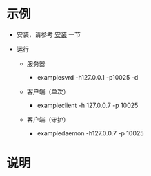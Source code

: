 # 示例

* 安装，请参考 [安装](install/README.md) 一节

* 运行
    * 服务器
        * examplesvrd -h127.0.0.1 -p10025 -d

    * 客户端（单次）
        * exampleclient -h 127.0.0.7 -p 10025

    * 客户端（守护）
        * exampledaemon -h127.0.0.7 -p 10025

# 说明


